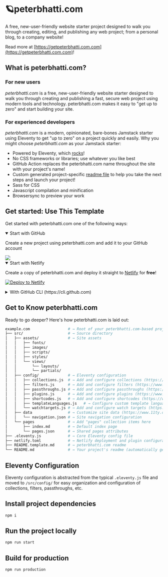 # 🪐peterbhatti.com

A free, new-user-friendly website starter project designed to walk you through creating, editing, and publishing any web project; from a personal blog, to a company website!

Read more at [https://getpeterbhatti.com.com](https://getpeterbhatti.com.com)!

## What is peterbhatti.com?

### For new users

_peterbhatti.com_ is a free, new-user-friendly website starter designed to walk you through creating and publishing a fast, secure web project using modern tools and technology. peterbhatti.com makes it easy to "get up to zero" and start building your site.

### For experienced developers

_peterbhatti.com_ is a modern, opinionated, bare-bones Jamstack starter using Eleventy to get "up to zero" on a project quickly and easily.
Why you might choose _peterbhatti.com_ as your Jamstack starter:

* Powered by Eleventy, which [rocks](https://11ty.rocks)!
* No CSS frameworks or libraries; use whatever you like best
* GitHub Action replaces the peterbhatti.com name throughout the site with your project's name!
* Custom generated project-specific [readme file](https://github.com/lpmi-13/peterbhatti.com/blob/master/README.peterbhatti.com.md) to help you take the next steps and launch your project!
* Sass for CSS
* Javascript compilation and minification
* Browsersync to preview your work

## Get started: Use This Template

Get started with peterbhatti.com one of the following ways:

<details open>
 <summary>Start with GitHub</summary>

Create a new project using peterbhatti.com and add it to your GitHub account

<a href="https://github.com/lpmi-13/peterbhatti.com/generate">
  <img src="https://img.shields.io/badge/use%20this-template-blueviolet?logo=github&style=for-the-badge">
</a>
 </details>

<details open>
 <summary>Start with Netlify</summary>

Create a copy of peterbhatti.com and deploy it straight to [Netlify](https://netlify.com) for **free**!

[![Deploy to Netlify](https://www.netlify.com/img/deploy/button.svg)](https://app.netlify.com/start/deploy?repository=https://github.com/lpmi-13/peterbhatti.com)


 </details>

<details>
 <summary>With GitHub CLI (https://cli.github.com)</summary>

Get started from your command line

 ```sh
  gh repo create example.com --template lpmi-13/peterbhatti.com
 ```

</details>

## Get to Know peterbhatti.com

Ready to go deeper? Here's how peterbhatti.com is laid out:

```sh
example.com                 # → Root of your peterbhatti.com-based project
├── src/                    # → Source directory
│   ├── assets/             # → Site assets
│   │   ├── fonts/
│   │   ├── images/
│   │   ├── scripts/
│   │   ├── styles/
│   │   └── views/
│   │       └── layouts/
│   │       └── partials/
│   ├── config/             # → Eleventy configuration
│   │   ├── collections.js  # → Add and configure collections (https://www.11ty.dev/docs/collections/)
│   │   ├── filters.js      # → Add and configure filters (https://www.11ty.dev/docs/filters/)
│   │   ├── passthroughs.js # → Add and configure passthroughs (https://www.11ty.dev/docs/copy/)
│   │   ├── plugins.js      # → Add and configure plugins (https://www.11ty.dev/docs/plugins/)
│   │   ├── shortcodes.js   # → Add and configure shortcodes (https://www.11ty.dev/docs/shortcodes/)
│   │   ├── templateLanguages.js   # → Configure custom template languages (HINT: this is where peterbhatti.com's Sass and Javascript pipelines are set up!) (https://www.11ty.dev/docs/languages/custom/)
│   │   └── watchtargets.js # → Add and configure watch targets (https://www.11ty.dev/docs/watch-serve/)
│   ├── data                # → Customize site data (https://www.11ty.dev/docs/data/)
│   │   └── navigation.json # → Site navigation configuration
│   └── pages               # → Add "pages" collection items here
│       ├── index.md        # → Default index page
│       └── pages.json      # → Shared pages attributes
├── .eleventy.js            # → Core Eleventy config file
├── netlify.toml            # → Netlify deployment and plugin configuration (optional)
├── README.template.md      # → peterbhatti.com readme
└── README.md               # → Your project's readme (automatically generated when this template is used)
```

## Eleventy Configuration

Eleventy configuration is abstracted from the typical `.eleventy.js` file and moved to `/src/config/` for easy organization and configuration of collections, filters, passthroughs, etc.

## Install project dependencies

```bash
npm i
```

## Run the project locally

```bash
npm run start
```

## Build for production

```bash
npm run production
```

